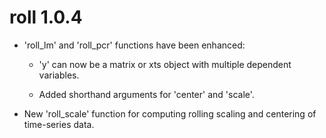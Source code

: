 # roll 1.0.4

* 'roll_lm' and 'roll_pcr' functions have been enhanced:

    * 'y' can now be a matrix or xts object with multiple dependent variables.

    * Added shorthand arguments for 'center' and 'scale'.

* New 'roll_scale' function for computing rolling scaling and centering of time-series data.